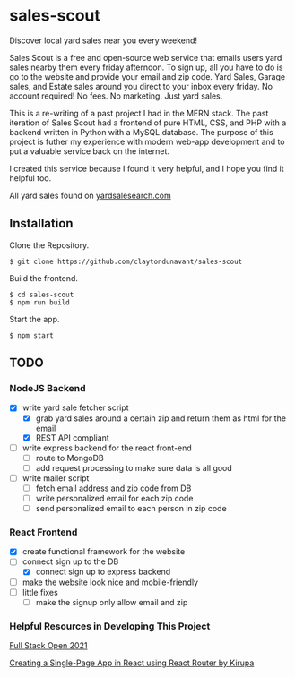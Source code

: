 # sales-scout

Discover local yard sales near you every weekend!

Sales Scout is a free and open-source web service that emails users yard sales nearby them every friday afternoon.
To sign up, all you have to do is go to the website and provide your email and zip code.
Yard Sales, Garage sales, and Estate sales around you direct to your inbox every friday. 
No account required!
No fees.
No marketing.
Just yard sales.

This is a re-writing of a past project I had in the MERN stack.
The past iteration of Sales Scout had a frontend of pure HTML, CSS, and PHP with a backend written in Python with a MySQL database.
The purpose of this project is futher my experience with modern web-app development and to put a valuable service back on the internet.

I created this service because I found it very helpful, and I hope you find it helpful too.

All yard sales found on [yardsalesearch.com](https://www.yardsalesearch.com/)

## Installation

Clone the Repository.

```
$ git clone https://github.com/claytondunavant/sales-scout
```

Build the frontend.

```
$ cd sales-scout
$ npm run build
```

Start the app.

```
$ npm start
```

## TODO

### NodeJS Backend

- [X] write yard sale fetcher script
    - [X] grab yard sales around a certain zip and return them as html for the email
    - [X] REST API compliant
- [ ] write express backend for the react front-end
    - [ ] route to MongoDB
    - [ ] add request processing to make sure data is all good
- [ ] write mailer script
    - [ ] fetch email address and zip code from DB
    - [ ] write personalized email for each zip code
    - [ ] send personalized email to each person in zip code

### React Frontend

- [X] create functional framework for the website
- [ ] connect sign up to the DB
    - [X] connect sign up to express backend
- [ ] make the website look nice and mobile-friendly
- [ ] little fixes
    - [ ] make the signup only allow email and zip

### Helpful Resources in Developing This Project

[Full Stack Open 2021](https://fullstackopen.com/en/)

[Creating a Single-Page App in React using React Router by Kirupa](https://www.kirupa.com/react/creating_single_page_app_react_using_react_router.html)